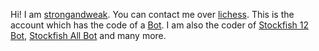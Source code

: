 Hi! I am [strongandweak](https://github.com/strongandweak/). You can contact me over [lichess](https://lichess.org/inbox/Biggest_Brightest). This is the account which has the code of a [Bot](https://lichess.org/@/TheUninventedRobot). I am also the coder of [Stockfish 12 Bot](https://lichess.org/@/Stockfish_12_Bot), [Stockfish All Bot](https://lichess.org/@/Stockfish_All_Bot) and many more.
